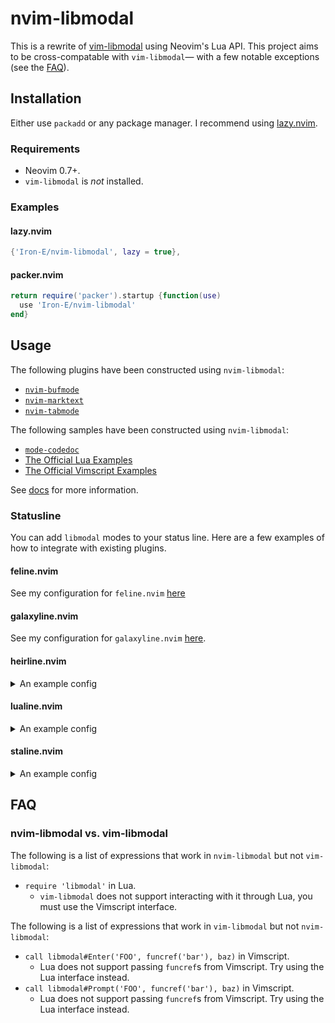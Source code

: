 # nvim-libmodal

This is a rewrite of [vim-libmodal](https://github.com/Iron-E/vim-libmodal) using Neovim's Lua API. This project aims to be cross-compatable with `vim-libmodal`— with a few notable exceptions (see the [FAQ](#FAQ)).

## Installation

Either use `packadd` or any package manager. I recommend using [lazy.nvim](https://github.com/folke/lazy.nvim).

### Requirements

* Neovim 0.7+.
* `vim-libmodal` is _not_ installed.

### Examples

#### lazy.nvim

```lua
{'Iron-E/nvim-libmodal', lazy = true},
```

#### packer.nvim

```lua
return require('packer').startup {function(use)
  use 'Iron-E/nvim-libmodal'
end}
```

## Usage

The following plugins have been constructed using `nvim-libmodal`:

* [`nvim-bufmode`](https://github.com/Iron-E/nvim-bufmode)
* [`nvim-marktext`](https://github.com/Iron-E/nvim-marktext)
* [`nvim-tabmode`](https://github.com/Iron-E/nvim-tabmode)

The following samples have been constructed using `nvim-libmodal`:

* [`mode-codedoc`](https://gitlab.com/Iron_E/dotfiles/-/blob/master/.config/nvim/lua/mode-codedoc.lua)
* [The Official Lua Examples](https://github.com/Iron-E/nvim-libmodal/tree/master/examples/lua)
* [The Official Vimscript Examples](https://github.com/Iron-E/nvim-libmodal/tree/master/examples)

See [docs](./doc) for more information.

### Statusline

You can add `libmodal` modes to your status line. Here are a few examples of how to integrate with existing plugins.

#### feline.nvim

See my configuration for `feline.nvim` [here](https://gitlab.com/Iron_E/dotfiles/-/blob/78e17b41cadd1660f8d3506ffce093437eb80aae/.config/nvim/lua/plugin/feline.lua#L134-160)

#### galaxyline.nvim

See my configuration for `galaxyline.nvim` [here](https://gitlab.com/Iron_E/dotfiles/-/blob/edf3e1c9779bbc81002832bb03ec875dc86cc16b/.config/nvim/lua/plugin/galaxyline.lua#L140-163).

#### heirline.nvim

<details>
  <summary>An example config</summary>
  <pre lang = "lua">
-- Defined in https://github.com/Iron-E/nvim-highlite
local BLACK        = '#202020'
local BLUE         = '#7766ff'
local CYAN         = '#33dbc3'
local GRAY_DARK    = '#353535'
local GRAY_LIGHT   = '#c0c0c0'
local GREEN        = '#22ff22'
local GREEN_LIGHT  = '#99ff99'
local ICE          = '#95c5ff'
local ORANGE       = '#ff8900'
local ORANGE_LIGHT = '#f0af00'
local PINK         = '#ffa6ff'
local PINK_LIGHT   = '#ffb7b7'
local PURPLE       = '#cf55f0'
local PURPLE_LIGHT = '#af60af'
local RED          = '#ee4a59'
local RED_DARK     = '#a80000'
local RED_LIGHT    = '#ff4090'
local TAN          = '#f4c069'
local TEAL         = '#60afff'
local TURQOISE     = '#2bff99'
local YELLOW       = '#f0df33'
 
require('heirline').setup({statusline =
{
  {
    hl = function(self)
      vim.api.nvim_set_hl(0, self.group, {bold = true, fg = self.color})
      return self.group
    end,
    init = function(self)
      if vim.g.libmodalActiveModeName then
        self.name = vim.g.libmodalActiveModeName
        self.color = self.modes[self.name]
      else
        local current_mode = self.modes[vim.api.nvim_get_mode().mode]
 
        self.name = current_mode[1]
        self.color = current_mode[2]
      end
 
      if not self.once then
        vim.api.nvim_create_autocmd('ModeChanged', {command = 'redrawstatus', pattern = '*:*o'})
        self.once = true
      end
    end,
    provider = function(self) return '▊ ' .. self.name .. ' ' end,
    static =
    { -- {{{
      group = 'HeirlineViMode',
      modes =
      {
        ['c']  = {'COMMAND-LINE', RED},
        ['ce'] = {'NORMAL EX', RED_DARK},
        ['cv'] = {'EX', RED_LIGHT},
        ['i']  = {'INSERT', GREEN},
        ['ic'] = {'INS-COMPLETE', GREEN_LIGHT},
        ['n']  = {'NORMAL', PURPLE_LIGHT},
        ['no'] = {'OPERATOR-PENDING', PURPLE},
        ['r']  = {'HIT-ENTER', CYAN},
        ['r?'] = {':CONFIRM', CYAN},
        ['rm'] = {'--MORE', ICE},
        ['R']  = {'REPLACE', PINK},
        ['Rv'] = {'VIRTUAL', PINK_LIGHT},
        ['s']  = {'SELECT', TURQOISE},
        ['S']  = {'SELECT', TURQOISE},
        ['␓']  = {'SELECT', TURQOISE},
        ['t']  = {'TERMINAL', ORANGE},
        ['v']  = {'VISUAL', BLUE},
        ['V']  = {'VISUAL LINE', BLUE},
        ['␖']  = {'VISUAL BLOCK', BLUE},
        ['!']  = {'SHELL', YELLOW},
 
        -- libmodal
        ['BUFFERS'] = TEAL,
        ['TABLES'] = ORANGE_LIGHT,
        ['TABS'] = TAN,
      }
    }, -- }}}
    update = 'ModeChanged',
  },
}})
  </pre>
</details>

#### lualine.nvim

<details>
  <summary>An example config</summary>
  <pre lang = "lua">
-- Defined in https://github.com/Iron-E/nvim-highlite
local BLUE         = '#7766ff'
local CYAN         = '#33dbc3'
local GREEN        = '#22ff22'
local GREEN_LIGHT  = '#99ff99'
local ICE          = '#95c5ff'
local ORANGE       = '#ff8900'
local ORANGE_LIGHT = '#f0af00'
local PINK         = '#ffa6ff'
local PINK_LIGHT   = '#ffb7b7'
local PURPLE       = '#cf55f0'
local PURPLE_LIGHT = '#af60af'
local RED          = '#ee4a59'
local RED_DARK     = '#a80000'
local RED_LIGHT    = '#ff4090'
local TAN          = '#f4c069'
local TEAL         = '#60afff'
local TURQOISE     = '#2bff99'
local YELLOW       = '#f0df33'
 
local MODES =
{ -- {{{
  ['c']  = {'COMMAND-LINE', RED},
  ['ce'] = {'NORMAL EX', RED_DARK},
  ['cv'] = {'EX', RED_LIGHT},
  ['i']  = {'INSERT', GREEN},
  ['ic'] = {'INS-COMPLETE', GREEN_LIGHT},
  ['n']  = {'NORMAL', PURPLE_LIGHT},
  ['no'] = {'OPERATOR-PENDING', PURPLE},
  ['r']  = {'HIT-ENTER', CYAN},
  ['r?'] = {':CONFIRM', CYAN},
  ['rm'] = {'--MORE', ICE},
  ['R']  = {'REPLACE', PINK},
  ['Rv'] = {'VIRTUAL', PINK_LIGHT},
  ['s']  = {'SELECT', TURQOISE},
  ['S']  = {'SELECT', TURQOISE},
  ['␓']  = {'SELECT', TURQOISE},
  ['t']  = {'TERMINAL', ORANGE},
  ['v']  = {'VISUAL', BLUE},
  ['V']  = {'VISUAL LINE', BLUE},
  ['␖']  = {'VISUAL BLOCK', BLUE},
  ['!']  = {'SHELL', YELLOW},
 
  -- libmodal
  ['BUFFERS'] = TEAL,
  ['TABLES'] = ORANGE_LIGHT,
  ['TABS'] = TAN,
} -- }}}
 
local MODE_HL_GROUP = 'LualineViMode'
 
--[[/* FELINE CONFIG */]]
 
vim.api.nvim_create_autocmd('ModeChanged', {callback = function()
  require('lualine').refresh {scope = 'window',  place = {'statusline'}}
end})
 
require('lualine').setup {sections = {lualine_a = {{
  function() -- auto change color according the vim mode
    local mode_color, mode_name
 
    if vim.g.libmodalActiveModeName then
      mode_name = vim.g.libmodalActiveModeName
      mode_color = MODES[mode_name]
    else
      local current_mode = MODES[vim.api.nvim_get_mode().mode]
 
      mode_name = current_mode[1]
      mode_color = current_mode[2]
    end
 
    vim.api.nvim_set_hl(0, MODE_HL_GROUP, {fg = mode_color, bold = true})
 
    return mode_name..' '
  end,
  icon = {'▊', align = 'left'},
  color = MODE_HL_GROUP,
  padding = 0,
}}}}
  </pre>
</details>

#### staline.nvim

<details>
  <summary>An example config</summary>
  <pre lang = "lua">
--[[/* CONSTANTS */]]
 
-- Defined in https://github.com/Iron-E/nvim-highlite
local BLUE         = '#7766ff'
local CYAN         = '#33dbc3'
local GREEN        = '#22ff22'
local GREEN_LIGHT  = '#99ff99'
local ICE          = '#95c5ff'
local ORANGE       = '#ff8900'
local ORANGE_LIGHT = '#f0af00'
local PINK         = '#ffa6ff'
local PINK_LIGHT   = '#ffb7b7'
local PURPLE       = '#cf55f0'
local PURPLE_LIGHT = '#af60af'
local RED          = '#ee4a59'
local RED_DARK     = '#a80000'
local RED_LIGHT    = '#ff4090'
local TAN          = '#f4c069'
local TEAL         = '#60afff'
local TURQOISE     = '#2bff99'
local YELLOW       = '#f0df33'
 
local MODES =
{ -- {{{
  ['c']  = {'COMMAND-LINE', RED},
  ['ce'] = {'NORMAL EX', RED_DARK},
  ['cv'] = {'EX', RED_LIGHT},
  ['i']  = {'INSERT', GREEN},
  ['ic'] = {'INS-COMPLETE', GREEN_LIGHT},
  ['n']  = {'NORMAL', PURPLE_LIGHT},
  ['no'] = {'OPERATOR-PENDING', PURPLE},
  ['r']  = {'HIT-ENTER', CYAN},
  ['r?'] = {':CONFIRM', CYAN},
  ['rm'] = {'--MORE', ICE},
  ['R']  = {'REPLACE', PINK},
  ['Rv'] = {'VIRTUAL', PINK_LIGHT},
  ['s']  = {'SELECT', TURQOISE},
  ['S']  = {'SELECT', TURQOISE},
  ['␓']  = {'SELECT', TURQOISE},
  ['t']  = {'TERMINAL', ORANGE},
  ['v']  = {'VISUAL', BLUE},
  ['V']  = {'VISUAL LINE', BLUE},
  ['␖']  = {'VISUAL BLOCK', BLUE},
  ['!']  = {'SHELL', YELLOW},
 
  -- libmodal
  ['BUFFERS'] = TEAL,
  ['TABLES'] = ORANGE_LIGHT,
  ['TABS'] = TAN,
} -- }}}
 
local MODE_HL_GROUP = 'StalineViMode'
 
--[[/* FELINE CONFIG */]]
 
vim.api.nvim_set_hl(0, MODE_HL_GROUP, {})
require('staline').setup(
{
  mode_colors = {},
  mode_icons = {},
  sections = {left =
  {
    function()
      local mode_color, mode_name
 
      if vim.g.libmodalActiveModeName then
        mode_name = vim.g.libmodalActiveModeName
        mode_color = MODES[mode_name]
      else
        local current_mode = MODES[vim.api.nvim_get_mode().mode]
 
        mode_name = current_mode[1]
        mode_color = current_mode[2]
      end
 
      vim.api.nvim_set_hl(0, MODE_HL_GROUP, {bold = true, fg = mode_color})
      return {MODE_HL_GROUP, mode_name}
    end,
  }},
})
  </pre>
</details>

## FAQ

### nvim-libmodal vs. vim-libmodal

The following is a list of expressions that work in `nvim-libmodal` but not `vim-libmodal`:

* `require 'libmodal'` in Lua.
  * `vim-libmodal` does not support interacting with it through Lua, you must use the Vimscript interface.

The following is a list of expressions that work in `vim-libmodal` but not `nvim-libmodal`:

* `call libmodal#Enter('FOO', funcref('bar'), baz)` in Vimscript.
  * Lua does not support passing `funcref`s from Vimscript. Try using the Lua interface instead.
* `call libmodal#Prompt('FOO', funcref('bar'), baz)` in Vimscript.
  * Lua does not support passing `funcref`s from Vimscript. Try using the Lua interface instead.
